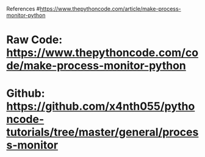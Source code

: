 

References
#https://www.thepythoncode.com/article/make-process-monitor-python
#   Raw Code: https://www.thepythoncode.com/code/make-process-monitor-python
#   Github: https://github.com/x4nth055/pythoncode-tutorials/tree/master/general/process-monitor